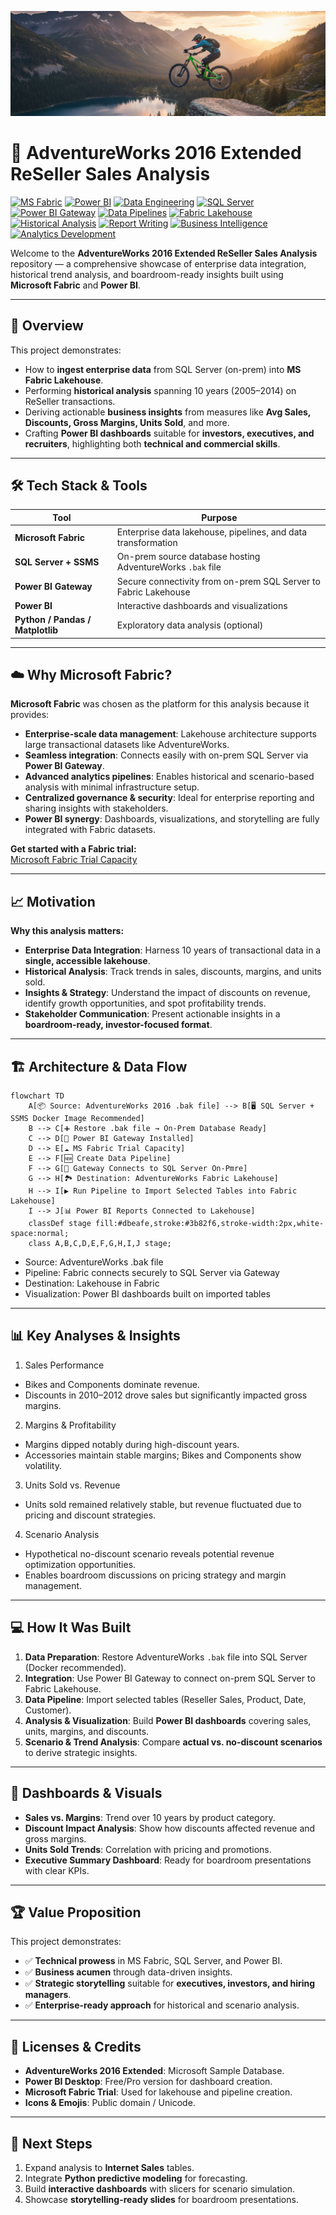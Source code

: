 ![Project Banner](docs/banner.png)
# 🚀 AdventureWorks 2016 Extended ReSeller Sales Analysis

[![MS Fabric](https://img.shields.io/badge/MS%20Fabric-Cloud-blue?logo=microsoft)](https://learn.microsoft.com/en-us/fabric/get-started)
[![Power BI](https://img.shields.io/badge/Power%20BI-Business%20Analytics-yellow?logo=power-bi)](https://powerbi.microsoft.com/)
[![Data Engineering](https://img.shields.io/badge/Data%20Engineering-ETL-orange?logo=apache-airflow)](https://en.wikipedia.org/wiki/Data_engineering)
[![SQL Server](https://img.shields.io/badge/SQL%20Server-Database-red?logo=microsoftsqlserver)](https://www.microsoft.com/en-us/sql-server)
[![Power BI Gateway](https://img.shields.io/badge/Power%20BI%20Gateway-Connect-green?logo=power-bi)](https://learn.microsoft.com/en-us/data-integration/gateway/service-gateway-install)
[![Data Pipelines](https://img.shields.io/badge/Data%20Pipelines-Fabric-blueviolet?logo=apache-airflow)](https://learn.microsoft.com/en-us/fabric/data-pipelines)
[![Fabric Lakehouse](https://img.shields.io/badge/Fabric%20Lakehouse-Data%20Lake-lightblue?logo=databricks)](https://learn.microsoft.com/en-us/fabric/overview)
[![Historical Analysis](https://img.shields.io/badge/Historical%20Analysis-Time%20Series-blue?logo=chart.js)](https://en.wikipedia.org/wiki/Time_series)
[![Report Writing](https://img.shields.io/badge/Report%20Writing-Documentation-green?logo=read-the-docs)](https://en.wikipedia.org/wiki/Technical_writing)
[![Business Intelligence](https://img.shields.io/badge/Business%20Intelligence-BI-yellow?logo=tableau)](https://en.wikipedia.org/wiki/Business_intelligence)
[![Analytics Development](https://img.shields.io/badge/Analytics%20Development-Data%20Insights-orange?logo=apache-superset)](https://en.wikipedia.org/wiki/Data_analysis)


Welcome to the **AdventureWorks 2016 Extended ReSeller Sales Analysis** repository — a comprehensive showcase of enterprise data integration, historical trend analysis, and boardroom-ready insights built using **Microsoft Fabric** and **Power BI**.

---

## 📌 Overview

This project demonstrates:

- How to **ingest enterprise data** from SQL Server (on-prem) into **MS Fabric Lakehouse**.  
- Performing **historical analysis** spanning 10 years (2005–2014) on ReSeller transactions.  
- Deriving actionable **business insights** from measures like **Avg Sales, Discounts, Gross Margins, Units Sold**, and more.  
- Crafting **Power BI dashboards** suitable for **investors, executives, and recruiters**, highlighting both **technical and commercial skills**.

---

## 🛠️ Tech Stack & Tools

| Tool | Purpose |
|------|---------|
| **Microsoft Fabric** | Enterprise data lakehouse, pipelines, and data transformation |
| **SQL Server + SSMS** | On-prem source database hosting AdventureWorks `.bak` file |
| **Power BI Gateway** | Secure connectivity from on-prem SQL Server to Fabric Lakehouse |
| **Power BI** | Interactive dashboards and visualizations |
| **Python / Pandas / Matplotlib** | Exploratory data analysis (optional) |

---

## ☁️ Why Microsoft Fabric?

**Microsoft Fabric** was chosen as the platform for this analysis because it provides:

- **Enterprise-scale data management**: Lakehouse architecture supports large transactional datasets like AdventureWorks.  
- **Seamless integration**: Connects easily with on-prem SQL Server via **Power BI Gateway**.  
- **Advanced analytics pipelines**: Enables historical and scenario-based analysis with minimal infrastructure setup.  
- **Centralized governance & security**: Ideal for enterprise reporting and sharing insights with stakeholders.  
- **Power BI synergy**: Dashboards, visualizations, and storytelling are fully integrated with Fabric datasets.  

**Get started with a Fabric trial:**  
[Microsoft Fabric Trial Capacity](https://learn.microsoft.com/en-us/fabric/get-started)

---

## 📈 Motivation

**Why this analysis matters:**

- **Enterprise Data Integration**: Harness 10 years of transactional data in a **single, accessible lakehouse**.  
- **Historical Analysis**: Track trends in sales, discounts, margins, and units sold.  
- **Insights & Strategy**: Understand the impact of discounts on revenue, identify growth opportunities, and spot profitability trends.  
- **Stakeholder Communication**: Present actionable insights in a **boardroom-ready, investor-focused format**.

---

## 🏗️ Architecture & Data Flow

```mermaid
flowchart TD
    A[📦 Source: AdventureWorks 2016 .bak file] --> B[🖥️ SQL Server + SSMS Docker Image Recommended]
    B --> C[➕ Restore .bak file → On-Prem Database Ready]
    C --> D[🔌 Power BI Gateway Installed]
    D --> E[☁️ MS Fabric Trial Capacity]
    E --> F[🆕 Create Data Pipeline]
    F --> G[🔗 Gateway Connects to SQL Server On-Pmre]
    G --> H[🏞️ Destination: AdventureWorks Fabric Lakehouse]
    H --> I[▶️ Run Pipeline to Import Selected Tables into Fabric Lakehouse]
    I --> J[📊 Power BI Reports Connected to Lakehouse]
    classDef stage fill:#dbeafe,stroke:#3b82f6,stroke-width:2px,white-space:normal;
    class A,B,C,D,E,F,G,H,I,J stage;
```
- Source: AdventureWorks .bak file
- Pipeline: Fabric connects securely to SQL Server via Gateway
- Destination: Lakehouse in Fabric
- Visualization: Power BI dashboards built on imported tables

---

## 📊 Key Analyses & Insights

1. Sales Performance
  - Bikes and Components dominate revenue.
  - Discounts in 2010–2012 drove sales but significantly impacted gross margins.

2. Margins & Profitability
  - Margins dipped notably during high-discount years.
  - Accessories maintain stable margins; Bikes and Components show volatility.

3. Units Sold vs. Revenue
  - Units sold remained relatively stable, but revenue fluctuated due to pricing and discount strategies.
  
4. Scenario Analysis
  - Hypothetical no-discount scenario reveals potential revenue optimization opportunities.
  - Enables boardroom discussions on pricing strategy and margin management.

---

## 💻 How It Was Built

1. **Data Preparation**: Restore AdventureWorks `.bak` file into SQL Server (Docker recommended).  
2. **Integration**: Use Power BI Gateway to connect on-prem SQL Server to Fabric Lakehouse.  
3. **Data Pipeline**: Import selected tables (Reseller Sales, Product, Date, Customer).  
4. **Analysis & Visualization**: Build **Power BI dashboards** covering sales, units, margins, and discounts.  
5. **Scenario & Trend Analysis**: Compare **actual vs. no-discount scenarios** to derive strategic insights.

---

## 🎨 Dashboards & Visuals

- **Sales vs. Margins**: Trend over 10 years by product category.  
- **Discount Impact Analysis**: Show how discounts affected revenue and gross margins.  
- **Units Sold Trends**: Correlation with pricing and promotions.  
- **Executive Summary Dashboard**: Ready for boardroom presentations with clear KPIs.

---

## 🏆 Value Proposition

This project demonstrates:

- ✅ **Technical prowess** in MS Fabric, SQL Server, and Power BI.  
- ✅ **Business acumen** through data-driven insights.  
- ✅ **Strategic storytelling** suitable for **executives, investors, and hiring managers**.  
- ✅ **Enterprise-ready approach** for historical and scenario analysis.

---

## 🧾 Licenses & Credits

- **AdventureWorks 2016 Extended**: Microsoft Sample Database.  
- **Power BI Desktop**: Free/Pro version for dashboard creation.  
- **Microsoft Fabric Trial**: Used for lakehouse and pipeline creation.  
- **Icons & Emojis**: Public domain / Unicode.

---

## 📌 Next Steps

1. Expand analysis to **Internet Sales** tables.  
2. Integrate **Python predictive modeling** for forecasting.  
3. Build **interactive dashboards** with slicers for scenario simulation.  
4. Showcase **storytelling-ready slides** for boardroom presentations.
